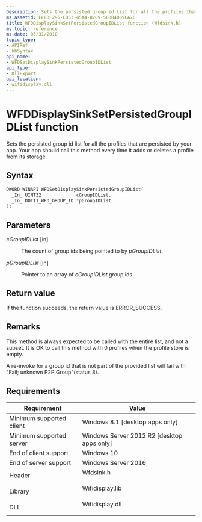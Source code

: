 ```yaml
---
Description: Sets the persisted group id list for all the profiles that are persisted by your app.
ms.assetid: EF83F295-CD53-45A4-B209-560B4069CA7C
title: WFDDisplaySinkSetPersistedGroupIDList function (Wfdsink.h)
ms.topic: reference
ms.date: 05/31/2018
topic_type: 
- APIRef
- kbSyntax
api_name: 
- WFDSetDisplaySinkPersistedGroupIDList
api_type: 
- DllExport
api_location: 
- wifidisplay.dll
---
```


# WFDDisplaySinkSetPersistedGroupIDList function

Sets the persisted group id list for all the profiles that are persisted by your app. Your app should call this method every time it adds or deletes a profile from its storage.

## Syntax


```C++
DWORD WINAPI WFDSetDisplaySinkPersistedGroupIDList(
  _In_ UINT32             cGroupIDList,
  _In_ DOT11_WFD_GROUP_ID *pGroupIDList
);
```



## Parameters

<dl> <dt>

*cGroupIDList* \[in\]
</dt> <dd>

The count of group ids being pointed to by *pGroupIDList*.

</dd> <dt>

*pGroupIDList* \[in\]
</dt> <dd>

Pointer to an array of *cGroupIDList* group ids.

</dd> </dl>

## Return value

If the function succeeds, the return value is ERROR\_SUCCESS.

## Remarks

This method is always expected to be called with the entire list, and not a subset. It is OK to call this method with 0 profiles when the profile store is empty.

A re-invoke for a group id that is not part of the provided list will fail with "Fail; unknown P2P Group"(status 8).

## Requirements



| Requirement | Value |
|-------------------------------------|--------------------------------------------------------------------------------------------|
| Minimum supported client<br/> | Windows 8.1 \[desktop apps only\]<br/>                                               |
| Minimum supported server<br/> | Windows Server 2012 R2 \[desktop apps only\]<br/>                                    |
| End of client support<br/>    | Windows 10<br/>                                                                      |
| End of server support<br/>    | Windows Server 2016<br/>                                                             |
| Header<br/>                   | <dl> <dt>Wfdsink.h</dt> </dl>       |
| Library<br/>                  | <dl> <dt>Wifidisplay.lib</dt> </dl> |
| DLL<br/>                      | <dl> <dt>Wifidisplay.dll</dt> </dl> |



 

 




